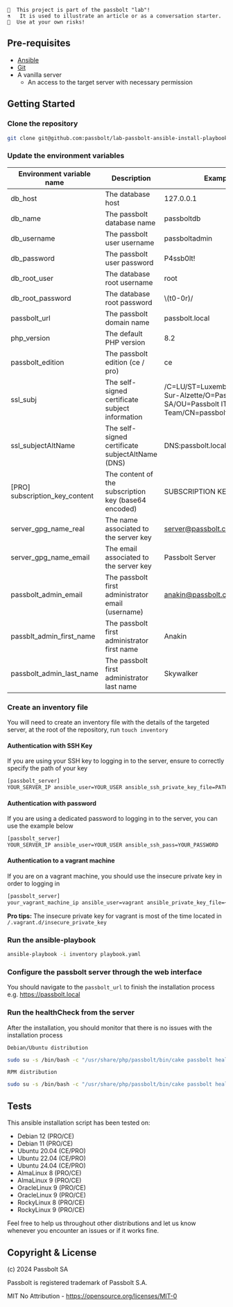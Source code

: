 ```
👩  This project is part of the passbolt "lab"!
⚗️   It is used to illustrate an article or as a conversation starter.
🧪  Use at your own risks!
```

## Pre-requisites
- [Ansible](https://docs.ansible.com/ansible/latest/installation_guide/intro_installation.html)
- [Git](https://git-scm.com/downloads)
- A vanilla server
  - An access to the target server with necessary permission 

## Getting Started

### Clone the repository
```bash
git clone git@github.com:passbolt/lab-passbolt-ansible-install-playbook.git
```

### Update the environment variables

| Environment variable name      | Description                                          | Example                                                                                     |
|--------------------------------|------------------------------------------------------|---------------------------------------------------------------------------------------------|
| db_host                        | The database host                                    | 127.0.0.1                                                                                   |
| db_name                        | The passbolt database name                           | passboltdb                                                                                  |
| db_username                    | The passbolt user username                           | passboltadmin                                                                               |
| db_password                    | The passbolt user password                           | P4ssb0lt!                                                                                   |
| db_root_user                   | The database root username                           | root                                                                                        |
| db_root_password               | The database root password                           | \\(t0-0r)/                                                                                  |
| passbolt_url                   | The passbolt domain name                             | passbolt.local                                                                              |
| php_version                    | The default PHP version                              | 8.2                                                                                         |
| passbolt_edition               | The passbolt edition (ce / pro)                      | ce                                                                                          |
| ssl_subj                       | The self-signed certificate subject information      | /C=LU/ST=Luxembourg/L=Esch-Sur-Alzette/O=Passbolt SA/OU=Passbolt IT Team/CN=passbolt.local/ |
| ssl_subjectAltName             | The self-signed certificate subjectAltName (DNS)     | DNS:passbolt.local                                                                          |
| [PRO] subscription_key_content | The content of the subscription key (base64 encoded) | SUBSCRIPTION KEY (PRO)                                                                      |
| server_gpg_name_real           | The name associated to the server key                | server@passbolt.com                                                                         |
| server_gpg_name_email          | The email associated to the server key               | Passbolt Server                                                                             |
| passbolt_admin_email           | The passbolt first administrator email (username)    | anakin@passbolt.com                                                                         |
| passblt_admin_first_name       | The passbolt first administrator first name          | Anakin                                                                                      |
| passbolt_admin_last_name       | The passbolt first administrator last name           | Skywalker                                                                                   |


### Create an inventory file

You will need to create an inventory file with the details of the targeted server, at the root of the repository, run `touch inventory`

#### Authentication with SSH Key

If you are using your SSH key to logging in to the server, ensure to correctly specify the path of your key
```bash
[passbolt_server]
YOUR_SERVER_IP ansible_user=YOUR_USER ansible_ssh_private_key_file=PATH_TO_YOUR_KEY
```

#### Authentication with password

If you are using a dedicated password to logging in to the server, you can use the example below
```bash
[passbolt_server]
YOUR_SERVER_IP ansible_user=YOUR_USER ansible_ssh_pass=YOUR_PASSWORD
```

#### Authentication to a vagrant machine

If you are on a vagrant machine, you should use the insecure private key in order to logging in
```bash
[passbolt_server]
your_vagrant_machine_ip ansible_user=vagrant ansible_private_key_file=~PATH_TO_INSECURE_PRIVATE_KEY
```

**Pro tips:** The insecure private key for vagrant is most of the time located in `/.vagrant.d/insecure_private_key`

### Run the ansible-playbook
```bash
ansible-playbook -i inventory playbook.yaml 
```

### Configure the passbolt server through the web interface
You should navigate to the `passbolt_url` to finish the installation process e.g. https://passbolt.local


### Run the healthCheck from the server
After the installation, you should monitor that there is no issues with the installation process

`Debian/Ubuntu distribution`
```bash
sudo su -s /bin/bash -c "/usr/share/php/passbolt/bin/cake passbolt healthcheck" www-data
```

`RPM distribution`
```bash
sudo su -s /bin/bash -c "/usr/share/php/passbolt/bin/cake passbolt healthcheck" nginx
```

## Tests

This ansible installation script has been tested on:
- Debian 12 (PRO/CE)
- Debian 11 (PRO/CE)
- Ubuntu 20.04 (CE/PRO)
- Ubuntu 22.04 (CE/PRO)
- Ubuntu 24.04 (CE/PRO)
- AlmaLinux 8 (PRO/CE)
- AlmaLinux 9 (PRO/CE)
- OracleLinux 9 (PRO/CE)
- OracleLinux 9 (PRO/CE)
- RockyLinux 8 (PRO/CE)
- RockyLinux 9 (PRO/CE)

Feel free to help us throughout other distributions and let us know whenever you encounter an issues or if it works fine.

## Copyright & License

(c) 2024 Passbolt SA

Passbolt is registered trademark of Passbolt S.A.

MIT No Attribution - https://opensource.org/licenses/MIT-0
